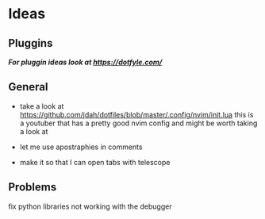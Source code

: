 # Ideas

## Pluggins
_**For pluggin ideas look at https://dotfyle.com/**_

## General
- take a look at https://github.com/jdah/dotfiles/blob/master/.config/nvim/init.lua
this is a youtuber that has a pretty good nvim config and might be worth taking a look at

- let me use apostraphies in comments

- make it so that I can open tabs with telescope

## Problems
fix python libraries not working with the debugger

